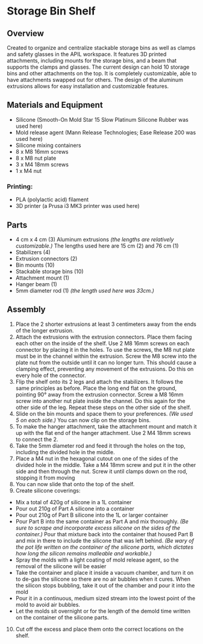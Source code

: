 # Storage Bin Shelf 

## Overview 
Created to organize and centralize stackable storage bins as well as clamps and safety glasses in the APIL workspace. It features 3D printed attachments, including mounts for the storage bins, and a beam that supports the clamps and glasses. The current design can hold 10 storage bins and other attachments on the top. It is completely customizable, able to have attachments swapped out for others. The design of the aluminum extrusions allows for easy installation and customizable features.

## Materials and Equipment 
- Silicone (Smooth-On Mold Star 15 Slow Platinum Silicone Rubber was used here)
- Mold release agent (Mann Release Technologies; Ease Release 200 was used here)  
- Silicone mixing containers  
- 8 x M8 16mm screws  
- 8 x M8 nut plate 
- 3 x M4 18mm screws  
- 1 x M4 nut

### Printing:  
- PLA (polylactic acid) filament  
- 3D printer (a Prusa i3 MK3 printer was used here)

## Parts
- 4 cm x 4 cm (3) Aluminum extrusions *(the lengths are relatively customizable.)* The lengths used here are 15 cm (2) and 76 cm (1)  
- Stabilizers (4)   
- Extrusion connectors (2)  
- Bin mounts (10)  
- Stackable storage bins (10)  
- Attachment mount (1)  
- Hanger beam (1)  
- 5mm diameter rod (1) *(the length used here was 33cm.)*  

## Assembly
1. Place the 2 shorter extrusions at least 3 centimeters away from the ends of the longer extrusion.   
2. Attach the extrusions with the extrusion connectors. Place them facing each other on the inside of the shelf. Use 2 M8 16mm screws on each connector by placing it in the holes. To use the screws, the M8 nut plate must be in the channel within the extrusion. Screw the M8 screw into the plate nut from the outside until it can no longer turn. This should cause a clamping effect, preventing any movement of the extrusions. Do this on every hole of the connector.  
3. Flip the shelf onto its 2 legs and attach the stabilizers. It follows the same principles as before. Place the long end flat on the ground, pointing 90° away from the extrusion connector. Screw a M8 16mm screw into another nut plate inside the channel. Do this again for the other side of the leg. Repeat these steps on the other side of the shelf.  
4. Slide on the bin mounts and space them to your preferences. *(We used 5 on each side.)* You can now clip on the storage bins.  
5. To make the hanger attachment, take the attachment mount and match it up with the flat end of the hanger attachment. Use 2 M4 18mm screws to connect the 2\.  
6. Take the 5mm diameter rod and feed it through the holes on the top, including the divided hole in the middle.  
7. Place a M4 nut in the hexagonal cutout on one of the sides of the divided hole in the middle. Take a M4 18mm screw and put it in the other side and then through the nut. Screw it until clamps down on the rod, stopping it from moving  
8. You can now slide that onto the top of the shelf.  
9. Create silicone coverings:  
- Mix a total of 420g of silicone in a 1L container  
- Pour out 210g of Part A silicone into a container  
- Pour out 210g of Part B silicone into the 1L or larger container  
- Pour Part B into the same container as Part A and mix thoroughly. *(Be sure to scrape and incorporate excess silicone on the sides of the container.)* Pour that mixture back into the container that housed Part B and mix in there to include the silicone that was left behind. *(Be wary of the pot life written on the container of the silicone parts, which dictates how long the silicon remains malleable and workable.)*   
- Spray the molds with a light coating of mold release agent, so the removal of the silicone will be easier  
- Take the container and place it inside a vacuum chamber, and turn it on to de-gas the silicone so there are no air bubbles when it cures. When the silicon stops bubbling, take it out of the chamber and pour it into the mold  
- Pour it in a continuous, medium sized stream into the lowest point of the mold to avoid air bubbles.   
- Let the molds sit overnight or for the length of the demold time written on the container of the silicone parts.  
10. Cut off the excess and place them onto the correct locations on the shelf.

